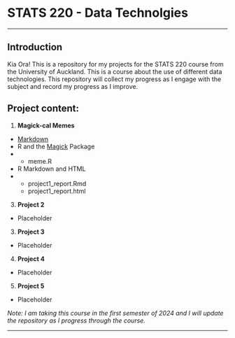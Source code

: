 # STATS 220 - Data Technolgies
---
## Introduction
Kia Ora! This is a repository for my projects for the STATS 220 course from the University of Auckland. This is a course about the use of different data technologies. This repository will collect my progress as I engage with the subject and record my progress as I improve.

## Project content:
1. **Magick-cal Memes**
- [Markdown](https://www.markdownguide.org/cheat-sheet/)
- R and the [Magick](https://cran.r-project.org/web/packages/magick/vignettes/intro.html) Package
- - meme.R
- R Markdown and HTML
- - project1_report.Rmd
  - project1_report.html
3. **Project 2**
- Placeholder
3. **Project 3**
- Placeholder
4. **Project 4**
- Placeholder
5. **Project 5**
- Placeholder

*Note: I am taking this course in the first semester of 2024 and I will update the repository as I progress through the course.*

---

